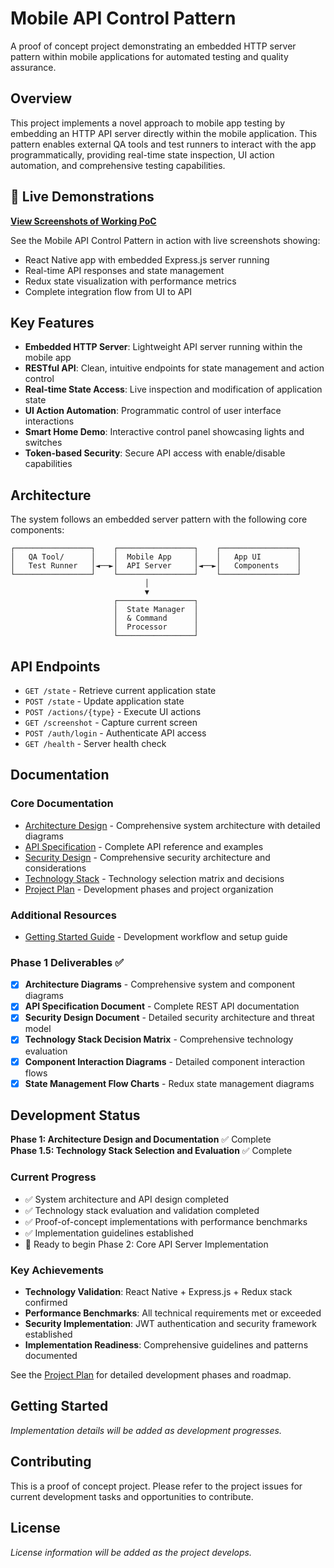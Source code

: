 # Mobile API Control Pattern

A proof of concept project demonstrating an embedded HTTP server pattern within mobile applications for automated testing and quality assurance.

## Overview

This project implements a novel approach to mobile app testing by embedding an HTTP API server directly within the mobile application. This pattern enables external QA tools and test runners to interact with the app programmatically, providing real-time state inspection, UI action automation, and comprehensive testing capabilities.

## 📱 Live Demonstrations

**[View Screenshots of Working PoC](poc/POC_SCREENSHOTS.md)**

See the Mobile API Control Pattern in action with live screenshots showing:
- React Native app with embedded Express.js server running
- Real-time API responses and state management
- Redux state visualization with performance metrics
- Complete integration flow from UI to API

## Key Features

- **Embedded HTTP Server**: Lightweight API server running within the mobile app
- **RESTful API**: Clean, intuitive endpoints for state management and action control
- **Real-time State Access**: Live inspection and modification of application state
- **UI Action Automation**: Programmatic control of user interface interactions
- **Smart Home Demo**: Interactive control panel showcasing lights and switches
- **Token-based Security**: Secure API access with enable/disable capabilities

## Architecture

The system follows an embedded server pattern with the following core components:

```
┌─────────────────┐    ┌─────────────────┐    ┌─────────────────┐
│   QA Tool/      │    │  Mobile App     │    │   App UI        │
│   Test Runner   │◄──►│  API Server     │◄──►│   Components    │
└─────────────────┘    └─────────────────┘    └─────────────────┘
                              │
                              ▼
                       ┌─────────────────┐
                       │  State Manager  │
                       │  & Command      │
                       │  Processor      │
                       └─────────────────┘
```

## API Endpoints

- `GET /state` - Retrieve current application state
- `POST /state` - Update application state
- `POST /actions/{type}` - Execute UI actions
- `GET /screenshot` - Capture current screen
- `POST /auth/login` - Authenticate API access
- `GET /health` - Server health check

## Documentation

### Core Documentation
- [Architecture Design](ARCHITECTURE.md) - Comprehensive system architecture with detailed diagrams
- [API Specification](API.md) - Complete API reference and examples
- [Security Design](SECURITY.md) - Comprehensive security architecture and considerations
- [Technology Stack](TECHNOLOGY_STACK.md) - Technology selection matrix and decisions
- [Project Plan](PROJECT_PLAN.md) - Development phases and project organization

### Additional Resources
- [Getting Started Guide](docs/getting-started.md) - Development workflow and setup guide

### Phase 1 Deliverables ✅
- [x] **Architecture Diagrams** - Comprehensive system and component diagrams
- [x] **API Specification Document** - Complete REST API documentation
- [x] **Security Design Document** - Detailed security architecture and threat model
- [x] **Technology Stack Decision Matrix** - Comprehensive technology evaluation
- [x] **Component Interaction Diagrams** - Detailed component interaction flows
- [x] **State Management Flow Charts** - Redux state management diagrams

## Development Status

**Phase 1: Architecture Design and Documentation** ✅ Complete  
**Phase 1.5: Technology Stack Selection and Evaluation** ✅ Complete  

### Current Progress
- ✅ System architecture and API design completed
- ✅ Technology stack evaluation and validation completed  
- ✅ Proof-of-concept implementations with performance benchmarks
- ✅ Implementation guidelines established
- 🚧 Ready to begin Phase 2: Core API Server Implementation

### Key Achievements
- **Technology Validation**: React Native + Express.js + Redux stack confirmed
- **Performance Benchmarks**: All technical requirements met or exceeded
- **Security Implementation**: JWT authentication and security framework established
- **Implementation Readiness**: Comprehensive guidelines and patterns documented

See the [Project Plan](PROJECT_PLAN.md) for detailed development phases and roadmap.

## Getting Started

*Implementation details will be added as development progresses.*

## Contributing

This is a proof of concept project. Please refer to the project issues for current development tasks and opportunities to contribute.

## License

*License information will be added as the project develops.*